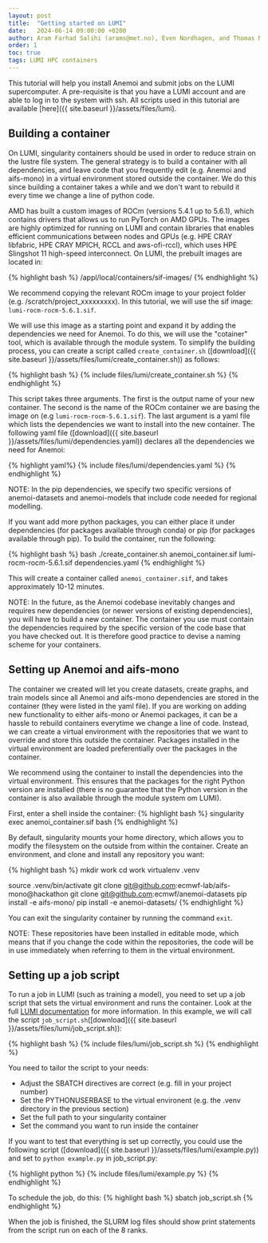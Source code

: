 ```yaml
---
layout: post
title:  "Getting started on LUMI"
date:   2024-06-14 09:00:00 +0200
author: Aram Farhad Salihi (arams@met.no), Even Nordhagen, and Thomas Nipen (thomasn@met.no)
order: 1
toc: true
tags: LUMI HPC containers
---
```


This tutorial will help you install Anemoi and submit jobs on the LUMI supercomputer. A pre-requisite is that
you have a LUMI account and are able to log in to the system with ssh. All scripts used in this tutorial are
available [here]({{ site.baseurl }}/assets/files/lumi).

## Building a container

On LUMI, singularity containers should be used in order to reduce strain on the lustre file system. The
general strategy is to build a container with all dependencies, and leave code that you frequently
edit (e.g. Anemoi and aifs-mono) in a virtual environment stored outside the container. We do this since
building a container takes a while and we don't want to rebuild it every time we change a line of python code.

AMD has built a custom images of ROCm (versions 5.4.1 up to 5.6.1), which contains drivers that allows us to
run PyTorch on AMD GPUs. The images are highly optimized for running on LUMI and contain libraries that
enables efficient communications between nodes and GPUs (e.g. HPE CRAY libfabric, HPE CRAY MPICH,
RCCL and aws-ofi-rccl), which uses HPE Slingshot 11 high-speed interconnect. On LUMI, the prebuilt images are
located in:

{% highlight bash %}
/appl/local/containers/sif-images/
{% endhighlight %}

We recommend copying the relevant ROCm image to your project folder (e.g. /scratch/project_xxxxxxxxx). In
this tutorial, we will use the sif image: `lumi-rocm-rocm-5.6.1.sif`.

We will use this image as a starting point and expand it by adding the dependencies we need for Anemoi. To do
this, we will use the "cotainer" tool, which is available through the module system. To simplify the building
process, you can create a script called `create_container.sh` ([download]({{ site.baseurl
}}/assets/files/lumi/create_container.sh)) as follows:

{% highlight bash %}
{% include files/lumi/create_container.sh %}
{% endhighlight %}

This script takes three arguments. The first is the output name of your new container. The second is the name
of the ROCm container we are basing the image on (e.g `lumi-rocm-rocm-5.6.1.sif`). The last argument is a
yaml file which lists the dependencies we want to install into the new container. The following yaml file
([download]({{ site.baseurl }}/assets/files/lumi/dependencies.yaml)) declares all the dependencies we need for
Anemoi:

{% highlight yaml%}
{% include files/lumi/dependencies.yaml %}
{% endhighlight %}

NOTE: In the pip dependencies, we specify two specific versions of anemoi-datasets and anemoi-models that
include code needed for regional modelling.

If you want add more python packages, you can either place it under dependencies (for packages available
through conda) or pip (for packages available through pip). To build the container, run the following:

{% highlight bash %}
bash ./create_container.sh anemoi_container.sif lumi-rocm-rocm-5.6.1.sif dependencies.yaml
{% endhighlight %}

This will create a container called `anemoi_container.sif`, and takes approximately 10-12 minutes.

NOTE: In the future, as the Anemoi codebase inevitably changes and requires new dependencies (or newer
versions of existing dependencies), you will have to build a new container. The container you use must
contain the dependencies required by the specific version of the code base that you have checked out. It is
therefore good practice to devise a naming scheme for your containers.

## Setting up Anemoi and aifs-mono

The container we created will let you create datasets, create graphs, and train models since all Anemoi and
aifs-mono dependencies are stored in the container (they were listed in the yaml file). If you are working on
adding new functionality to either aifs-mono or Anemoi packages, it can be a hassle to rebuild containers
everytime we change a line of code. Instead, we can create a virtual environment with the repositories that
we want to override and store this outside the container. Packages installed in the virtual environment are
loaded preferentially over the packages in the container.

We recommend using the container to install the dependencies into the virtual environment. This ensures that
the packages for the right Python version are installed (there is no guarantee that the Python version in the
container is also available through the module system om LUMI).

First, enter a shell inside the container:
{% highlight bash %}
singularity exec anemoi_container.sif bash
{% endhighlight %}

By default, singularity mounts your home directory, which allows you to modify the filesystem on the outside
from within the container. Create an environment, and clone and install any repository you want:

{% highlight bash %}
mkdir work
cd work
virtualenv .venv

source .venv/bin/activate
git clone git@github.com:ecmwf-lab/aifs-mono@hackathon
git clone git@github.com:ecmwf/anemoi-datasets
pip install -e aifs-mono/
pip install -e anemoi-datasets/
{% endhighlight %}

You can exit the singularity container by running the command `exit`.

NOTE: These repositories have been installed in editable mode, which means that if you change the code within
the repositories, the code will be in use immediately when referring to them in the virtual environment.

## Setting up a job script

To run a job in LUMI (such as training a model), you need to set up a job script that sets the virtual
environment and runs the container.
Look at the full [LUMI documentation](https://lumi-supercomputer.github.io/LUMI-EasyBuild-docs/p/PyTorch/) for
more information.
In this example, we will call the script `job_script.sh`([download]({{ site.baseurl }}/assets/files/lumi/job_script.sh)):

{% highlight bash %}
{% include files/lumi/job_script.sh %}
{% endhighlight %}

You need to tailor the script to your needs:
- Adjust the SBATCH directives are correct (e.g. fill in your project number)
- Set the PYTHONUSERBASE to the virtual environent (e.g. the .venv directory in the previous section)
- Set the full path to your singularity container
- Set the command you want to run inside the container

If you want to test that everything is set up correctly, you could use the following script ([download]({{ site.baseurl }}/assets/files/lumi/example.py)) and set <command> to `python example.py` in job_script.py:

{% highlight python %}
{% include files/lumi/example.py %}
{% endhighlight %}

To schedule the job, do this:
{% highlight bash %}
sbatch job_script.sh
{% endhighlight %}

When the job is finished, the SLURM log files should show print statements from the script run on each of the
8 ranks.
